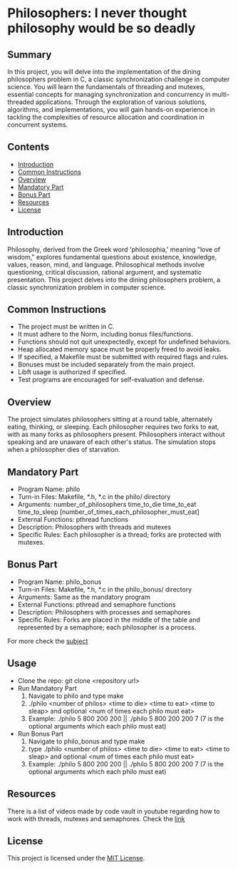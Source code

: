 # Philosophers: I never thought philosophy would be so deadly

## Summary

In this project, you will delve into the implementation of the dining philosophers problem in C, a classic synchronization challenge in computer science. You will learn the fundamentals of threading and mutexes, essential concepts for managing synchronization and concurrency in multi-threaded applications. Through the exploration of various solutions, algorithms, and implementations, you will gain hands-on experience in tackling the complexities of resource allocation and coordination in concurrent systems.


## Contents
- [Introduction](#introduction)
- [Common Instructions](#common-instructions)
- [Overview](#overview)
- [Mandatory Part](#mandatory-part)
- [Bonus Part](#bonus-part)
- [Resources](#resources)
- [License](#license)

## Introduction
Philosophy, derived from the Greek word 'philosophia,' meaning "love of wisdom," explores fundamental questions about existence, knowledge, values, reason, mind, and language. Philosophical methods involve questioning, critical discussion, rational argument, and systematic presentation. This project delves into the dining philosophers problem, a classic synchronization problem in computer science.

## Common Instructions
- The project must be written in C.
- It must adhere to the Norm, including bonus files/functions.
- Functions should not quit unexpectedly, except for undefined behaviors.
- Heap allocated memory space must be properly freed to avoid leaks.
- If specified, a Makefile must be submitted with required flags and rules.
- Bonuses must be included separately from the main project.
- Libft usage is authorized if specified.
- Test programs are encouraged for self-evaluation and defense.

## Overview
The project simulates philosophers sitting at a round table, alternately eating, thinking, or sleeping. Each philosopher requires two forks to eat, with as many forks as philosophers present. Philosophers interact without speaking and are unaware of each other's status. The simulation stops when a philosopher dies of starvation.

## Mandatory Part
- Program Name: philo
- Turn-in Files: Makefile, *.h, *.c in the philo/ directory
- Arguments: number_of_philosophers time_to_die time_to_eat time_to_sleep [number_of_times_each_philosopher_must_eat]
- External Functions: pthread functions
- Description: Philosophers with threads and mutexes
- Specific Rules: Each philosopher is a thread; forks are protected with mutexes.

## Bonus Part
- Program Name: philo_bonus
- Turn-in Files: Makefile, *.h, *.c in the philo_bonus/ directory
- Arguments: Same as the mandatory program
- External Functions: pthread and semaphore functions
- Description: Philosophers with processes and semaphores
- Specific Rules: Forks are placed in the middle of the table and represented by a semaphore; each philosopher is a process.

For more check the [subject](subject.pdf)

## Usage
- Clone the repo: git clone \<repository url\>
- Run Mandatory Part
    1. Navigate to philo and type make
    2. ./philo \<number of philos\> \<time to die\> \<time to eat\> \<time to sleap\> and optional \<num of times each philo must eat\>
    3. Example: ./philo 5 800 200 200 || ./philo 5 800 200 200 7 (7 is the optional arguments which each philo must eat)
- Run Bonus Part
    1. Navigate to philo_bonus and type make
    2. type ./philo \<number of philos\> \<time to die\> \<time to eat\> \<time to sleap\> and optional \<num of times each philo must eat\>
    3. Example: ./philo 5 800 200 200 || ./philo 5 800 200 200 7 (7 is the optional arguments which each philo must eat)

## Resources
There is a list of videos made by code vault in youtube regarding how to work with threads, mutexes and semaphores.
Check the [link](https://www.youtube.com/watch?v=d9s_d28yJq0&list=PLfqABt5AS4FmuQf70psXrsMLEDQXNkLq2)

## License

This project is licensed under the [MIT License](LICENSE).
